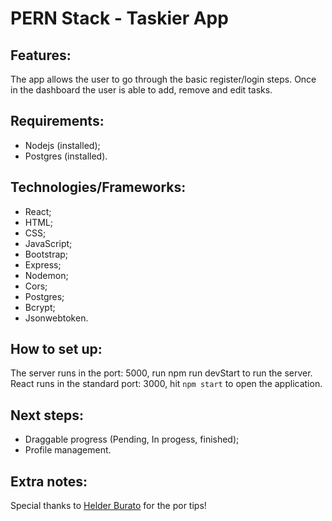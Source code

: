 # PERN Stack - Taskier App
## Features:
The app allows the user to go through the basic register/login steps. Once in the dashboard the user is able to add, remove and edit tasks. 

## Requirements:
- Nodejs (installed);
- Postgres (installed).

## Technologies/Frameworks:
- React;
- HTML;
- CSS;
- JavaScript;
- Bootstrap;
- Express;
- Nodemon;
- Cors;
- Postgres;
- Bcrypt;
- Jsonwebtoken.

## How to set up:
The server runs in the port: 5000, run npm run devStart to run the server.
React runs in the standard port: 3000, hit `npm start` to open the application.

## Next steps:
- Draggable progress (Pending, In progess, finished);
- Profile management.

## Extra notes:
Special thanks to [Helder Burato](https://github.com/helderburato "Ahoy mate!") for the por tips!
